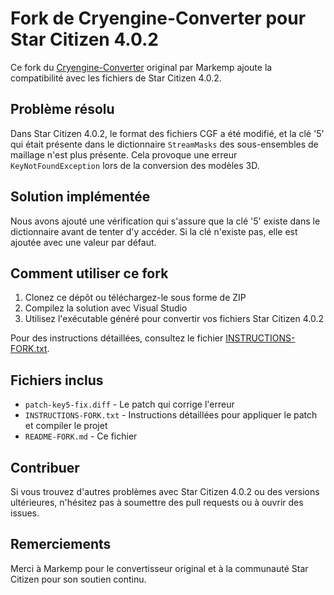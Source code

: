# Fork de Cryengine-Converter pour Star Citizen 4.0.2

Ce fork du [Cryengine-Converter](https://github.com/Markemp/Cryengine-Converter) original par Markemp ajoute la compatibilité avec les fichiers de Star Citizen 4.0.2.

## Problème résolu

Dans Star Citizen 4.0.2, le format des fichiers CGF a été modifié, et la clé '5' qui était présente dans le dictionnaire `StreamMasks` des sous-ensembles de maillage n'est plus présente. Cela provoque une erreur `KeyNotFoundException` lors de la conversion des modèles 3D.

## Solution implémentée

Nous avons ajouté une vérification qui s'assure que la clé '5' existe dans le dictionnaire avant de tenter d'y accéder. Si la clé n'existe pas, elle est ajoutée avec une valeur par défaut.

## Comment utiliser ce fork

1. Clonez ce dépôt ou téléchargez-le sous forme de ZIP
2. Compilez la solution avec Visual Studio
3. Utilisez l'exécutable généré pour convertir vos fichiers Star Citizen 4.0.2

Pour des instructions détaillées, consultez le fichier [INSTRUCTIONS-FORK.txt](INSTRUCTIONS-FORK.txt).

## Fichiers inclus

- `patch-key5-fix.diff` - Le patch qui corrige l'erreur
- `INSTRUCTIONS-FORK.txt` - Instructions détaillées pour appliquer le patch et compiler le projet
- `README-FORK.md` - Ce fichier

## Contribuer

Si vous trouvez d'autres problèmes avec Star Citizen 4.0.2 ou des versions ultérieures, n'hésitez pas à soumettre des pull requests ou à ouvrir des issues.

## Remerciements

Merci à Markemp pour le convertisseur original et à la communauté Star Citizen pour son soutien continu. 